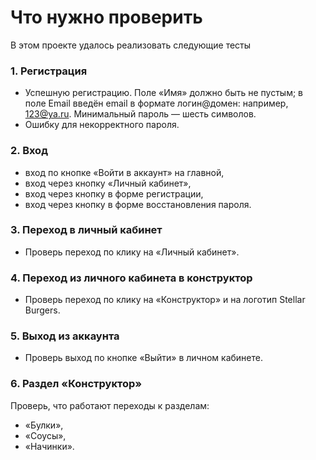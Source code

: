 # Что нужно проверить

В этом проекте удалось реализовать следующие тесты

### 1. Регистрация
- Успешную регистрацию. Поле «Имя» должно быть не пустым; в поле Email введён email в формате логин@домен: например, 123@ya.ru. Минимальный пароль — шесть символов.
- Ошибку для некорректного пароля.

### 2. Вход
- вход по кнопке «Войти в аккаунт» на главной,
- вход через кнопку «Личный кабинет»,
- вход через кнопку в форме регистрации,
- вход через кнопку в форме восстановления пароля.

### 3. Переход в личный кабинет 
- Проверь переход по клику на «Личный кабинет».

### 4. Переход из личного кабинета в конструктор 
- Проверь переход по клику на «Конструктор» и на логотип Stellar Burgers.

### 5. Выход из аккаунта
- Проверь выход по кнопке «Выйти» в личном кабинете.

### 6. Раздел «Конструктор»
Проверь, что работают переходы к разделам:
- «Булки»,
- «Соусы»,
- «Начинки».
